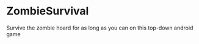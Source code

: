 ZombieSurvival
==============

Survive the zombie hoard for as long as you can on this top-down android game